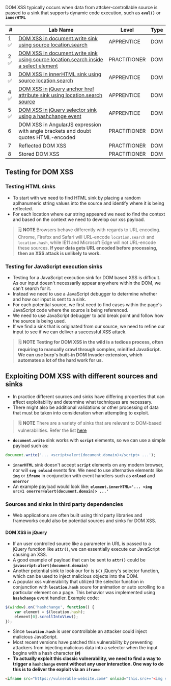 DOM XSS typically occurs when data from attcker-controllable source is passed to a sink that supports dynamic code execution, such as **`eval()`** or **`innerHTML`**

| #   | Lab Name                                                                            | Level        | Type |
| --- | ----------------------------------------------------------------------------------- | ------------ | ---- |
| 1 ✅  | [DOM XSS in document.write sink using source location.search](DOM%20XSS%20in%20document.write%20sink%20using%20source%20location.search.md)                         | APPRENTICE   | DOM  |
| 2 ✅  | [DOM XSS in document.write sink using source location.search inside a select element](DOM%20XSS%20in%20document.write%20sink%20using%20source%20location.search%20inside%20a%20select%20element.md) | PRACTITIONER | DOM  |
| 3 ✅  | [DOM XSS in innerHTML sink using source location.search](DOM%20XSS%20in%20innerHTML%20sink%20using%20source%20location.search.md)                              | APPRENTICE   | DOM  |
| 4 ✅  | [DOM XSS in jQuery anchor href attribute sink using location.search source](DOM%20XSS%20in%20jQuery%20anchor%20href%20attribute%20sink%20using%20location.search%20source.md)           | APPRENTICE   | DOM  |
| 5 ✅  | [DOM XSS in jQuery selector sink using a hashchange event](DOM%20XSS%20in%20jQuery%20selector%20sink%20using%20a%20hashchange%20event.md)                            | APPRENTICE   | DOM  |
| 6   | DOM XSS in AngularJS expression with angle brackets and doubt quotes HTML-encoded   | PRACTITIONER | DOM  |
| 7   | Reflected DOM XSS                                                                   | PRACTITIONER | DOM  |
| 8   | Stored DOM XSS                                                                      | PRACTITIONER | DOM  | 

## Testing for DOM XSS

### Testing HTML sinks
- To start with we need to find HTML sink by placing a random aplhanumeric string values into the source and identify where it is being reflected. 
- For each location where our string appeared we need to find the context and based on the context we need to develop our xss payload. 

> 🗒️ **NOTE**
> Browsers behave differently with regards to URL encoding. Chrome, Firefox and Safari will URL-encode `location.search` and `location.hash`, while IE11 and Microsoft Edge will not URL-encode these sources. 
> **If your data gets URL encoded before processing, then an XSS attack is unlikely to work.**

### Testing for JavaScript execution sinks
- Testing for a JavaScript execution sink for DOM based XSS is difficult. As our input doesn't necessarily appear anywhere within the DOM, we can't search for it.
- Instead we need to use a JavaScript debugger to determine whether and how our input is sent to a sink. 
- For each potential source, we first need to find cases within the page's JavaScript code where the source is being referenced. 
- We need to use JavaScript debugger to add break point and follow how the source is being used. 
- If we find a sink that is originated from our source, we need to refine our input to see if we can deliver a successful XSS attack. 

>🗒️ **NOTE**
**Testing for DOM XSS in the wild is a tedious process, often requiring to manually crawl through complex, minified JavaScript. We can use burp's built-in DOM Invader extension, which automates a lot of the hard work for us.**

## Exploiting DOM XSS with different sources and sinks
- In practice different sources and sinks have differing properties that can affect exploitability and determine what techniques are necessary. 
- There might also be additional validations or other processing of data that must be taken into consideration when attempting to exploit. 

> 🗒️ **NOTE**
> There are a variety of sinks that are relevant to DOM-based vulnerabilities. Refer the list [here](https://portswigger.net/web-security/cross-site-scripting/dom-based#which-sinks-can-lead-to-dom-xss-vulnerabilities)

- **`document.write`** sink works with **`script`** elements, so we can use a simple payload such as:
```JavaScript
document.write('... <script>alert(document.domain)</script> ...');
```

- **`innerHTML`** sink doesn't accept **`script`** elements on any modern browser, nor will **`svg onload`** events fire. We need to use alternative elements like **`img`** or **`iframe`** in conjunction with event handlers such as **`onload`** and **`onerror`**
- An example payload would look like: **`element.innerHTML='... <img src=1 onerror=alert(document.domain)> ...'`**

### Sources and sinks in third party dependencies
- Web applications are often built using third party libraries and frameworks could also be potential sources and sinks for DOM XSS.
#### DOM XSS in jQuery
- If an user controlled source like a parameter in URL is passed to a jQuery function like **`attr()`**, we can essentially execute our JavaScript causing an XSS. 
- A good example of payload that can be sent to **`attr()`** could be **`javascript:alert(document.domain)`**
- Another potential sink to look our for is **`$()`** jQuery's selector function, which can be used to inject malicious objects into the DOM. 
- A popular xss vulnerability that utilized the selector function in conjunction with **`location.hash`** soure for animation or auto scrolling to a particular element on a page. This behavior was implemented using **`hashchange`** event handler. Example code:
```javascript
$(window).on('hashchange', function() { 
	var element = $(location.hash); 
	element[0].scrollIntoView(); 
});
```
- Since **`location.hash`** is user controllable an attacker could inject malicious JavaScript. 
- Most recent versions have patched this vulnerability by preventing attackers from injecting malicious data into a selector when the input begins with a hash character **(`#`)** 
- **To actually exploit this classic vulnerability, we need to find a way to trigger a `hashchange` event without any user interaction. One way to do this is to deliver the exploit via an `iframe`**
```html
<iframe src="https://vulnerable-website.com#" onload="this.src+='<img src=1 onerror=alert(1)>'">
```
